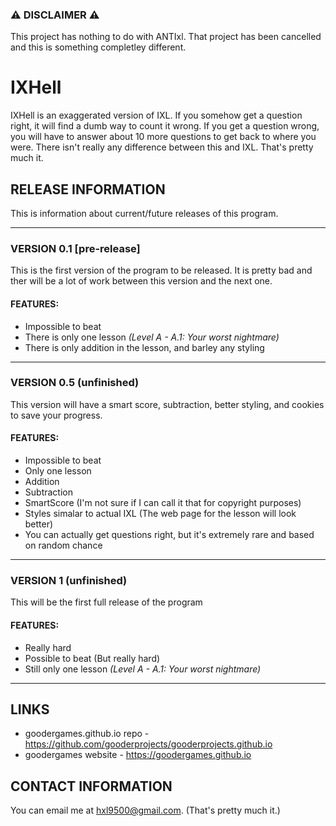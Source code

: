 ### ⚠ DISCLAIMER ⚠
This project has nothing to do with ANTIxl. That project has been cancelled and this is something completley different.

# IXHell
IXHell is an exaggerated version of IXL. If you somehow get a question right, it will find a dumb way to count it wrong. If you get a question wrong, you will have to answer about 10 more questions to get back to where you were. There isn't really any difference between this and IXL. That's pretty much it.

## RELEASE INFORMATION
This is information about current/future releases of this program.

---
### VERSION 0.1 [pre-release]
This is the first version of the program to be released. It is pretty bad and ther will be a lot of work between this version and the next one.
#### FEATURES:
 - Impossible to beat
 - There is only one lesson *(Level A - A.1: Your worst nightmare)*
 - There is only addition in the lesson, and barley any styling
---
### VERSION 0.5 (unfinished)
This version will have a smart score, subtraction, better styling, and cookies to save your progress.
#### FEATURES:
 - Impossible to beat
 - Only one lesson
 - Addition
 - Subtraction
 - SmartScore (I'm not sure if I can call it that for copyright purposes)
 - Styles simalar to actual IXL (The web page for the lesson will look better)
 - You can actually get questions right, but it's extremely rare and based on random chance

---
### VERSION 1 (unfinished)
This will be the first full release of the program
#### FEATURES:
 - Really hard
 - Possible to beat (But really hard)
 - Still only one lesson *(Level A - A.1: Your worst nightmare)*
---

## LINKS
 - goodergames.github.io repo - https://github.com/gooderprojects/gooderprojects.github.io
 - goodergames website - https://goodergames.github.io

## CONTACT INFORMATION
You can email me at hxl9500@gmail.com. (That's pretty much it.)
